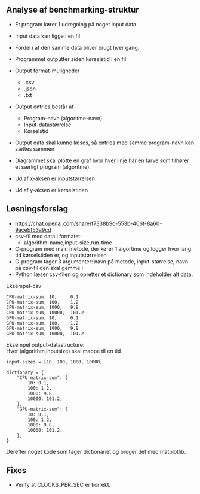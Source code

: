## Analyse af benchmarking-struktur

- Et program kører 1 udregning på noget input data. 
- Input data kan ligge i en fil
- Fordel i at den samme data bliver brugt hver gang. 

- Programmet outputter siden kørselstid i en fil
- Output format-muligheder
  - .csv
  - .json
  - .txt
- Output entries består af
  - Program-navn (algoritme-navn)
  - Input-datastørrelse
  - Kørselstid
- Output data skal kunne læses, så entries med samme program-navn kan sættes sammen

- Diagrammet skal plotte en graf hvor hver linje har en farve som tilhører et særligt program (algoritme).
- Ud af x-aksen er inputstørrelsen
- Ud af y-aksen er kørselstiden

## Løsningsforslag
- https://chat.openai.com/share/f7338b9c-553b-406f-8a60-9acebf53a9cd
- csv-fil med data i formatet:
  - algorithm-name,input-size,run-time
- C-program med main metode, der kører 1 algortime og logger hvor lang tid kørselstiden er, og inputstørrelsen
- C-program tager 3 argumenter: navn på metode, input-størrelse, navn på csv-fil den skal gemme i
- Python læser csv-filen og opretter et dictionary som indeholder alt data. 


Eksempel-csv:

    CPU-matrix-sum, 10,     0.1
    CPU-matrix-sum, 100,    1.2
    CPU-matrix-sum, 1000,   9.8
    CPU-matrix-sum, 10000,  101.2
    GPU-matrix-sum, 10,     0.1
    GPU-matrix-sum, 100,    1.2
    GPU-matrix-sum, 1000,   9.8
    GPU-matrix-sum, 10000,  101.2


Eksempel output-datastructure:  
Hver (algorithm,inputsize) skal mappe til en tid

    input-sizes = [10, 100, 1000, 10000]

    dictionary = { 
        "CPU-matrix-sum": { 
            10: 0.1,
            100: 1.2,
            1000: 9.8,
            10000: 101.2,
        },
        "GPU-matrix-sum": { 
            10: 0.1,
            100: 1.2,
            1000: 9.8,
            10000: 101.2,
        },
    }

Derefter noget kode som tager dictionariet og bruger det med matplotlib.

## Fixes

- Verify at CLOCKS_PER_SEC er korrekt.

